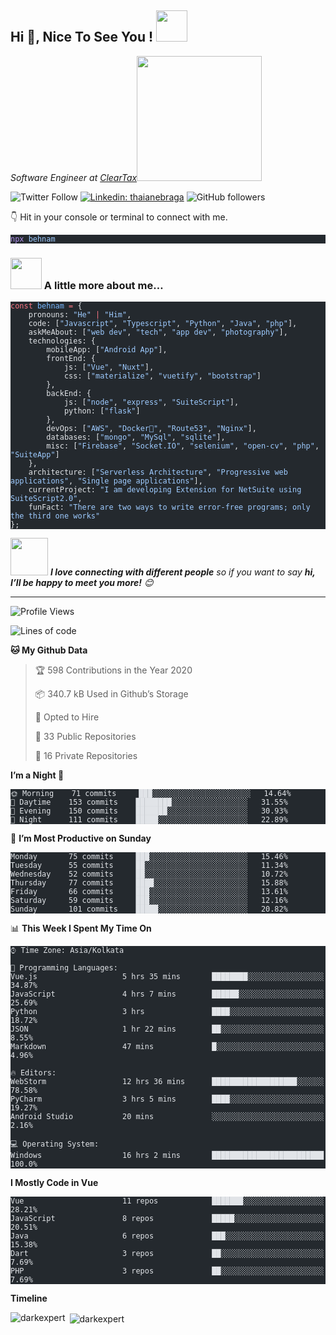   <h2>Hi 👋, Nice To See You ! <img src="https://media.giphy.com/media/12oufCB0MyZ1Go/giphy.gif" width="50"></h2>
<p><em>Software Engineer at <a href="http://www.cleartax.in">ClearTax</a><img src="https://media0.giphy.com/media/v1.Y2lkPTc5MGI3NjExN2VmcHRkanlvbmN1YmVhbnFsOWZ2ZDdzb2FkeGl5ZDk3eWVwN2VybCZlcD12MV9pbnRlcm5hbF9naWZfYnlfaWQmY3Q9Zw/f3iwJFOVOwuy7K6FFw/giphy.gif" width="200"> 
</em></p>
<p><img src="https://img.shields.io/twitter/follow/misteranmol?label=Follow" alt="Twitter Follow">
<a href="https://www.linkedin.com/in/behnam-m-24140453/"><img src="https://img.shields.io/badge/-anmol-blue?style=flat-square&amp;logo=Linkedin&amp;logoColor=white&amp;link=https://www.linkedin.com/in/behnam-m-24140453/" alt="Linkedin: thaianebraga"></a>
<img src="https://img.shields.io/github/followers/darkexpert?label=Follow&amp;style=social" alt="GitHub followers">
<img src="https://visitor-badge.glitch.me/badge?page_id=darkexpert" alt="">
<p>👇 Hit in your console or terminal to connect with me.</p>
<pre class="astro-code github-dark" style="background-color:#24292e;color:#e1e4e8; overflow-x: auto;" tabindex="0"><code><span class="line"><span style="color:#B392F0">npx</span><span style="color:#9ECBFF"> behnam</span></span></code></pre>
<h3 id="-a-little-more-about-me"><img src="https://media.giphy.com/media/VgCDAzcKvsR6OM0uWg/giphy.gif" width="50"> A little more about me…</h3>
<pre class="astro-code github-dark" style="background-color:#24292e;color:#e1e4e8; overflow-x: auto;" tabindex="0"><code><span class="line"><span style="color:#F97583">const</span><span style="color:#79B8FF"> behnam</span><span style="color:#F97583"> =</span><span style="color:#E1E4E8"> {</span></span>
<span class="line"><span style="color:#E1E4E8">    pronouns: </span><span style="color:#9ECBFF">"He"</span><span style="color:#F97583"> |</span><span style="color:#9ECBFF"> "Him"</span><span style="color:#E1E4E8">,</span></span>
<span class="line"><span style="color:#E1E4E8">    code: [</span><span style="color:#9ECBFF">"Javascript"</span><span style="color:#E1E4E8">, </span><span style="color:#9ECBFF">"Typescript"</span><span style="color:#E1E4E8">, </span><span style="color:#9ECBFF">"Python"</span><span style="color:#E1E4E8">, </span><span style="color:#9ECBFF">"Java"</span><span style="color:#E1E4E8">, </span><span style="color:#9ECBFF">"php"</span><span style="color:#E1E4E8">],</span></span>
<span class="line"><span style="color:#E1E4E8">    askMeAbout: [</span><span style="color:#9ECBFF">"web dev"</span><span style="color:#E1E4E8">, </span><span style="color:#9ECBFF">"tech"</span><span style="color:#E1E4E8">, </span><span style="color:#9ECBFF">"app dev"</span><span style="color:#E1E4E8">, </span><span style="color:#9ECBFF">"photography"</span><span style="color:#E1E4E8">],</span></span>
<span class="line"><span style="color:#E1E4E8">    technologies: {</span></span>
<span class="line"><span style="color:#E1E4E8">        mobileApp: [</span><span style="color:#9ECBFF">"Android App"</span><span style="color:#E1E4E8">],</span></span>
<span class="line"><span style="color:#E1E4E8">        frontEnd: {</span></span>
<span class="line"><span style="color:#E1E4E8">            js: [</span><span style="color:#9ECBFF">"Vue"</span><span style="color:#E1E4E8">, </span><span style="color:#9ECBFF">"Nuxt"</span><span style="color:#E1E4E8">],</span></span>
<span class="line"><span style="color:#E1E4E8">            css: [</span><span style="color:#9ECBFF">"materialize"</span><span style="color:#E1E4E8">, </span><span style="color:#9ECBFF">"vuetify"</span><span style="color:#E1E4E8">, </span><span style="color:#9ECBFF">"bootstrap"</span><span style="color:#E1E4E8">]</span></span>
<span class="line"><span style="color:#E1E4E8">        },</span></span>
<span class="line"><span style="color:#E1E4E8">        backEnd: {</span></span>
<span class="line"><span style="color:#E1E4E8">            js: [</span><span style="color:#9ECBFF">"node"</span><span style="color:#E1E4E8">, </span><span style="color:#9ECBFF">"express"</span><span style="color:#E1E4E8">, </span><span style="color:#9ECBFF">"SuiteScript"</span><span style="color:#E1E4E8">],</span></span>
<span class="line"><span style="color:#E1E4E8">            python: [</span><span style="color:#9ECBFF">"flask"</span><span style="color:#E1E4E8">]</span></span>
<span class="line"><span style="color:#E1E4E8">        },</span></span>
<span class="line"><span style="color:#E1E4E8">        devOps: [</span><span style="color:#9ECBFF">"AWS"</span><span style="color:#E1E4E8">, </span><span style="color:#9ECBFF">"Docker🐳"</span><span style="color:#E1E4E8">, </span><span style="color:#9ECBFF">"Route53"</span><span style="color:#E1E4E8">, </span><span style="color:#9ECBFF">"Nginx"</span><span style="color:#E1E4E8">],</span></span>
<span class="line"><span style="color:#E1E4E8">        databases: [</span><span style="color:#9ECBFF">"mongo"</span><span style="color:#E1E4E8">, </span><span style="color:#9ECBFF">"MySql"</span><span style="color:#E1E4E8">, </span><span style="color:#9ECBFF">"sqlite"</span><span style="color:#E1E4E8">],</span></span>
<span class="line"><span style="color:#E1E4E8">        misc: [</span><span style="color:#9ECBFF">"Firebase"</span><span style="color:#E1E4E8">, </span><span style="color:#9ECBFF">"Socket.IO"</span><span style="color:#E1E4E8">, </span><span style="color:#9ECBFF">"selenium"</span><span style="color:#E1E4E8">, </span><span style="color:#9ECBFF">"open-cv"</span><span style="color:#E1E4E8">, </span><span style="color:#9ECBFF">"php"</span><span style="color:#E1E4E8">, </span><span style="color:#9ECBFF">"SuiteApp"</span><span style="color:#E1E4E8">]</span></span>
<span class="line"><span style="color:#E1E4E8">    },</span></span>
<span class="line"><span style="color:#E1E4E8">    architecture: [</span><span style="color:#9ECBFF">"Serverless Architecture"</span><span style="color:#E1E4E8">, </span><span style="color:#9ECBFF">"Progressive web applications"</span><span style="color:#E1E4E8">, </span><span style="color:#9ECBFF">"Single page applications"</span><span style="color:#E1E4E8">],</span></span>
<span class="line"><span style="color:#E1E4E8">    currentProject: </span><span style="color:#9ECBFF">"I am developing Extension for NetSuite using SuiteScript2.0"</span><span style="color:#E1E4E8">,</span></span>
<span class="line"><span style="color:#E1E4E8">    funFact: </span><span style="color:#9ECBFF">"There are two ways to write error-free programs; only the third one works"</span></span>
<span class="line"><span style="color:#E1E4E8">};</span></span></code></pre>
<p><img src="https://media.giphy.com/media/LnQjpWaON8nhr21vNW/giphy.gif" width="60"> <em><b>I love connecting with different people</b> so if you want to say <b>hi, I’ll be happy to meet you more!</b> 😊</em></p>
<hr>
<!--START_SECTION:waka-->
<p><img src="http://img.shields.io/badge/Profile%20Views-1621-blue" alt="Profile Views"></p>
<p><img src="https://img.shields.io/badge/From%20Hello%20World%20I%27ve%20Written-2.9%20million%20lines%20of%20code-blue" alt="Lines of code"></p>
<p><strong>🐱 My Github Data</strong></p>
<blockquote>
<p>🏆 598 Contributions in the Year 2020</p>
<p>📦 340.7 kB Used in Github’s Storage</p>
<p>💼 Opted to Hire</p>
<p>📜 33 Public Repositories</p>
<p>🔑 16 Private Repositories</p>
</blockquote>
<p><strong>I’m a Night 🦉</strong></p>
<pre class="astro-code github-dark" style="background-color:#24292e;color:#e1e4e8; overflow-x: auto;" tabindex="0"><code><span class="line"><span>🌞 Morning    71 commits     ███░░░░░░░░░░░░░░░░░░░░░░   14.64% </span></span>
<span class="line"><span>🌆 Daytime    153 commits    ████████░░░░░░░░░░░░░░░░░   31.55% </span></span>
<span class="line"><span>🌃 Evening    150 commits    ███████░░░░░░░░░░░░░░░░░░   30.93% </span></span>
<span class="line"><span>🌙 Night      111 commits    █████░░░░░░░░░░░░░░░░░░░░   22.89%</span></span>
<span class="line"><span></span></span></code></pre>
<p>📅 <strong>I’m Most Productive on Sunday</strong></p>
<pre class="astro-code github-dark" style="background-color:#24292e;color:#e1e4e8; overflow-x: auto;" tabindex="0"><code><span class="line"><span>Monday       75 commits     ███░░░░░░░░░░░░░░░░░░░░░░   15.46% </span></span>
<span class="line"><span>Tuesday      55 commits     ██░░░░░░░░░░░░░░░░░░░░░░░   11.34% </span></span>
<span class="line"><span>Wednesday    52 commits     ██░░░░░░░░░░░░░░░░░░░░░░░   10.72% </span></span>
<span class="line"><span>Thursday     77 commits     ████░░░░░░░░░░░░░░░░░░░░░   15.88% </span></span>
<span class="line"><span>Friday       66 commits     ███░░░░░░░░░░░░░░░░░░░░░░   13.61% </span></span>
<span class="line"><span>Saturday     59 commits     ███░░░░░░░░░░░░░░░░░░░░░░   12.16% </span></span>
<span class="line"><span>Sunday       101 commits    █████░░░░░░░░░░░░░░░░░░░░   20.82%</span></span>
<span class="line"><span></span></span></code></pre>
<p>📊 <strong>This Week I Spent My Time On</strong></p>
<pre class="astro-code github-dark" style="background-color:#24292e;color:#e1e4e8; overflow-x: auto;" tabindex="0"><code><span class="line"><span>⌚︎ Time Zone: Asia/Kolkata</span></span>
<span class="line"><span></span></span>
<span class="line"><span>💬 Programming Languages: </span></span>
<span class="line"><span>Vue.js                   5 hrs 35 mins       ████████░░░░░░░░░░░░░░░░░   34.87% </span></span>
<span class="line"><span>JavaScript               4 hrs 7 mins        ██████░░░░░░░░░░░░░░░░░░░   25.69% </span></span>
<span class="line"><span>Python                   3 hrs               ████░░░░░░░░░░░░░░░░░░░░░   18.72% </span></span>
<span class="line"><span>JSON                     1 hr 22 mins        ██░░░░░░░░░░░░░░░░░░░░░░░   8.55% </span></span>
<span class="line"><span>Markdown                 47 mins             █░░░░░░░░░░░░░░░░░░░░░░░░   4.96%</span></span>
<span class="line"><span></span></span>
<span class="line"><span>🔥 Editors: </span></span>
<span class="line"><span>WebStorm                 12 hrs 36 mins      ███████████████████░░░░░░   78.58% </span></span>
<span class="line"><span>PyCharm                  3 hrs 5 mins        ████░░░░░░░░░░░░░░░░░░░░░   19.27% </span></span>
<span class="line"><span>Android Studio           20 mins             ░░░░░░░░░░░░░░░░░░░░░░░░░   2.16%</span></span>
<span class="line"><span></span></span>
<span class="line"><span>💻 Operating System: </span></span>
<span class="line"><span>Windows                  16 hrs 2 mins       █████████████████████████   100.0%</span></span>
<span class="line"><span></span></span></code></pre>
<p><strong>I Mostly Code in Vue</strong></p>
<pre class="astro-code github-dark" style="background-color:#24292e;color:#e1e4e8; overflow-x: auto;" tabindex="0"><code><span class="line"><span>Vue                      11 repos            ███████░░░░░░░░░░░░░░░░░░   28.21% </span></span>
<span class="line"><span>JavaScript               8 repos             █████░░░░░░░░░░░░░░░░░░░░   20.51% </span></span>
<span class="line"><span>Java                     6 repos             ███░░░░░░░░░░░░░░░░░░░░░░   15.38% </span></span>
<span class="line"><span>Dart                     3 repos             ██░░░░░░░░░░░░░░░░░░░░░░░   7.69% </span></span>
<span class="line"><span>PHP                      3 repos             ██░░░░░░░░░░░░░░░░░░░░░░░   7.69%</span></span>
<span class="line"><span></span></span></code></pre>
<p><strong>Timeline</strong></p>
<p><img align="left" src="https://github-readme-stats.vercel.app/api/top-langs?username=darkexpert&show_icons=true&locale=en&layout=compact" alt="darkexpert" /></p>
 
<p>&nbsp;<img align="center" src="https://github-readme-stats.vercel.app/api?username=darkexpert&show_icons=true&locale=en" alt="darkexpert" /></p>
